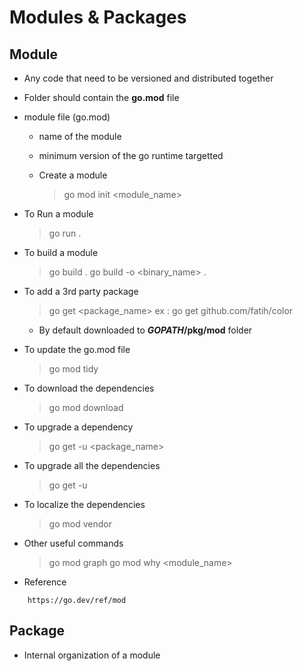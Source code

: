 # Modules & Packages #

## Module ##
- Any code that need to be versioned and distributed together
- Folder should contain the **go.mod** file
- module file (go.mod)
    - name of the module
    - minimum version of the go runtime targetted

    - Create a module 
        > go mod init <module_name>

- To Run a module
    > go run .

- To build a module
    > go build .
    > go build -o <binary_name> .

- To add a 3rd party package
    > go get <package_name>
    > ex : go get github.com/fatih/color
    - By default downloaded to **$GOPATH$/pkg/mod** folder

- To update the go.mod file
    > go mod tidy

- To download the dependencies
    > go mod download

- To upgrade a dependency
    > go get -u <package_name>

- To upgrade all the dependencies
    > go get -u

- To localize the dependencies
    > go mod vendor
    
- Other useful commands
    > go mod graph
    > go mod why <module_name>

- Reference
```
    https://go.dev/ref/mod
```

## Package ##
- Internal organization of a module
